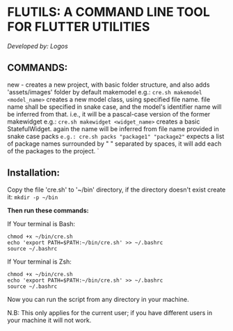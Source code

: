 # FLUTILS: A COMMAND LINE TOOL FOR FLUTTER UTILITIES

*Developed by: Logos*
        
## COMMANDS:

new - 
	creates a new project, with basic folder structure, and also adds 'assets/images' folder by default
makemodel e.g.: `cre.sh makemodel <model_name>`
                        creates a new model class, using specified file name. file name shall be specified in snake case, and the model's identifier name will be inferred from that. i.e., it will be a pascal-case version of the former
makewidget e.g.: `cre.sh makewidget <widget_name>`
                        creates a basic StatefulWidget. again the name will be inferred from file name provided in snake case
packs `e.g.: cre.sh packs "package1" "package2"`
                        expects a list of package names surrounded by " " separated by spaces, it will add each of the packages to the project.
                        `

## Installation:
  
Copy the file 'cre.sh' to '~/bin' directory, if the directory doesn't exist create it:
`mkdir -p ~/bin`

**Then run these commands:**

If Your terminal is Bash:
```
chmod +x ~/bin/cre.sh
echo 'export PATH=$PATH:~/bin/cre.sh' >> ~/.bashrc
source ~/.bashrc
```

If Your terminal is Zsh:
```
chmod +x ~/bin/cre.sh
echo 'export PATH=$PATH:~/bin/cre.sh' >> ~/.bashrc
source ~/.bashrc
```

Now you can run the script from any directory in your machine. 

N.B: This only applies for the current user; if you have different users in your machine it will not work.
